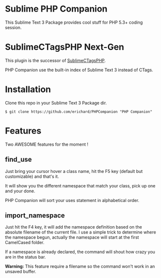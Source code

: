 Sublime PHP Companion
=====================

This Sublime Text 3 Package provides cool stuff for PHP 5.3+ coding session.

SublimeCTagsPHP Next-Gen
========================

This plugin is the successor of [SublimeCTagsPHP](https://github.com/erichard/SublimeCTagsPHP).

PHP Companion use the built-in index of Sublime Text 3 instead of CTags.

Installation
============

Clone this repo in your Sublime Text 3 Package dir.

```
$ git clone https://github.com/erichard/PHPCompanion "PHP Companion"
```

Features
========

Two AWESOME features for the moment !


find_use
----------

Just bring your cursor hover a class name, hit the F5 key (default but customizable) and that's it.

It will show you the different namespace that match your class, pick up one and your done.

PHP Companion will sort your uses statement in alphabetical order.


import_namespace
----------------

Just hit the F4 key, it will add the namespace definition based on the absolute
filename of the current file. I use a simple trick to determine where the
namespace begun, actually the namespace will start at the first CamelCased
folder.

If a namespace is already declared, the command will shout how crazy you are in
the status bar.

**Warning:** This feature require a filename so the command won't work in an unsaved buffer.
